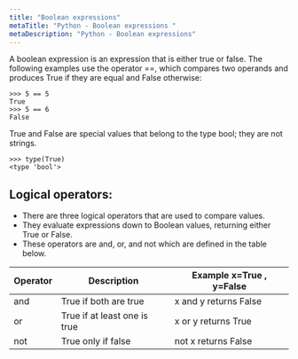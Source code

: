 ```yaml
---
title: "Boolean expressions"
metaTitle: "Python - Boolean expressions "
metaDescription: "Python - Boolean expressions"
---
```


A boolean expression is an expression that is either true or false. The following examples
use the operator ==, which compares two operands and produces True if they are equal
and False otherwise:

```
>>> 5 == 5
True
>>> 5 == 6
False
```

True and False are special values that belong to the type bool; they are not strings.

```
>>> type(True)
<type 'bool'>
```

## Logical operators:
- There are three logical operators that are used to compare values.
- They evaluate expressions down to Boolean values, returning either True or False.
- These operators are and, or, and not which are defined in the table below.

| Operator                  | Description                   | Example x=True , y=False|
| -----------               | -----------                   | ------- |
| and | True if both are true | x and y returns False |
| or | True if at least one is true | x or y returns True |
| not | True only if false | not x returns False |



